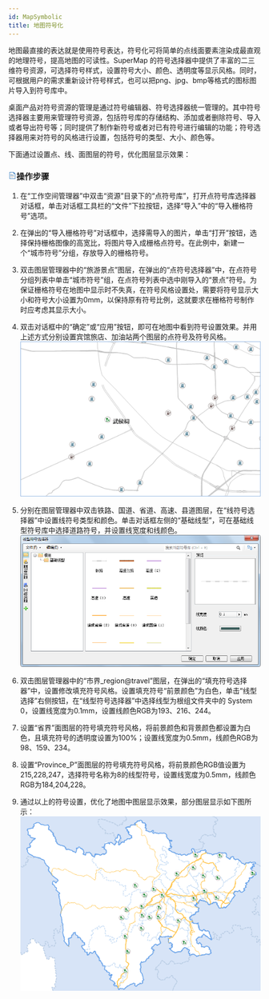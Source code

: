 ```yaml
---
id: MapSymbolic
title: 地图符号化
---
```

地图最直接的表达就是使用符号表达，符号化可将简单的点线面要素渲染成最直观的地理符号，提高地图的可读性。SuperMap
的符号选择器中提供了丰富的二三维符号资源，可选择符号样式，设置符号大小、颜色、透明度等显示风格。同时，可根据用户的需求重新设计符号样式，也可以把png、jpg、bmp等格式的图标图片导入到符号库中。

桌面产品对符号资源的管理是通过符号编辑器、符号选择器统一管理的。其中符号选择器主要用来管理符号资源，包括符号库的存储结构、添加或者删除符号、导入或者导出符号等；同时提供了制作新符号或者对已有符号进行编辑的功能；符号选择器用来对符号的风格进行设置，包括符号的类型、大小、颜色等。

下面通过设置点、线、面图层的符号，优化图层显示效果：

### ![](../../img/read.gif)操作步骤

1. 在“工作空间管理器”中双击“资源”目录下的“点符号库”，打开点符号库选择器对话框，单击对话框工具栏的“文件”下拉按钮，选择“导入”中的“导入栅格符号”选项。
2. 在弹出的“导入栅格符号”对话框中，选择需导入的图片，单击“打开”按钮，选择保持栅格图像的高宽比，将图片导入成栅格点符号。在此例中，新建一个“城市符号”分组，存放导入的栅格符号。
3. 双击图层管理器中的“旅游景点”图层，在弹出的“点符号选择器”中，在点符号分组列表中单击“城市符号”组，在点符号列表中选中刚导入的“景点”符号。为保证栅格符号在地图中显示时不失真，在符号风格设置处，需要将符号显示大小和符号大小设置为0mm，以保持原有符号比例，这就要求在栅格符号制作时应考虑其显示大小。
4. 双击对话框中的“确定”或“应用”按钮，即可在地图中看到符号设置效果。并用上述方式分别设置宾馆旅店、加油站两个图层的点符号及符号风格。
![](img/Preview1.png)  
  
5. 分别在图层管理器中双击铁路、国道、省道、高速、县道图层，在“线符号选择器”中设置线符号类型和颜色。单击对话框左侧的“基础线型”，可在基础线型符号库中选择道路符号，并设置线宽度和线颜色。
![](img/SelectSymbolLine.png)  

6. 双击图层管理器中的“市界_region@travel”图层，在弹出的“填充符号选择器”中，设置修改填充符号风格。设置填充符号“前景颜色”为白色，单击“线型选择”右侧按钮，在“线型符号选择器”中选择线型为根组文件夹中的 System 0，设置线宽度为0.1mm，设置线颜色RGB为193、216、244。
7. 设置“省界”面图层的符号填充符号风格，将前景颜色和背景颜色都设置为白色，且填充符号的透明度设置为100%；设置线宽度为0.5mm，线颜色RGB为98、159、234。
8. 设置“Province_P”面图层的符号填充符号风格，将前景颜色RGB值设置为215,228,247，选择符号名称为8的线型符号，设置线宽度为0.5mm，线颜色RGB为184,204,228。
9. 通过以上的符号设置，优化了地图中图层显示效果，部分图层显示如下图所示：
![](img/Preview2.png)  
